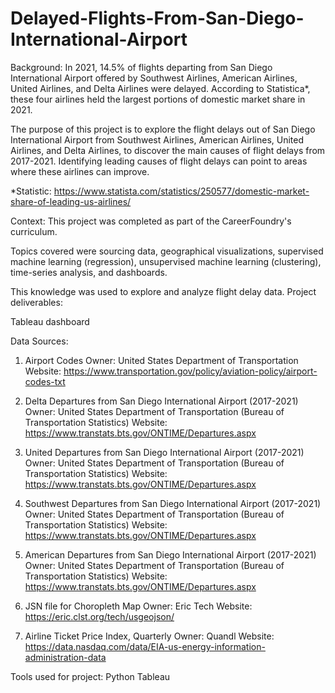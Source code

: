 # Delayed-Flights-From-San-Diego-International-Airport

Background:
In 2021, 14.5% of flights departing from San Diego International Airport offered by Southwest Airlines, American Airlines, United Airlines, and Delta Airlines were delayed. According to Statistica*, these four airlines held the largest portions of domestic market share in 2021.

The purpose of this project is to explore the flight delays out of San Diego International Airport from Southwest Airlines, American Airlines, United Airlines, and Delta Airlines, to discover the main causes of flight delays from 2017-2021. Identifying leading causes of flight delays can point to areas where these airlines can improve. 

*Statistic: https://www.statista.com/statistics/250577/domestic-market-share-of-leading-us-airlines/

Context:
This project was completed as part of the CareerFoundry's curriculum. 

Topics covered were sourcing data, geographical visualizations, supervised machine learning (regression), unsupervised machine learning (clustering), time-series analysis, and dashboards.

This knowledge was  used to explore and analyze flight delay data.
Project deliverables:

  Tableau dashboard

Data Sources:
  1. Airport Codes
    Owner: United States Department of Transportation 
    Website: https://www.transportation.gov/policy/aviation-policy/airport-codes-txt

  2. Delta Departures from San Diego International Airport (2017-2021)
    Owner: United States Department of Transportation (Bureau of Transportation Statistics)
    Website: https://www.transtats.bts.gov/ONTIME/Departures.aspx

  3. United Departures from San Diego International Airport (2017-2021)
    Owner: United States Department of Transportation (Bureau of Transportation Statistics)
    Website: https://www.transtats.bts.gov/ONTIME/Departures.aspx

4. Southwest Departures from San Diego International Airport (2017-2021)
    Owner: United States Department of Transportation (Bureau of Transportation Statistics)
    Website: https://www.transtats.bts.gov/ONTIME/Departures.aspx

5. American Departures from San Diego International Airport (2017-2021)
    Owner: United States Department of Transportation (Bureau of Transportation Statistics)
    Website: https://www.transtats.bts.gov/ONTIME/Departures.aspx

6. JSN file for Choropleth Map
    Owner: Eric Tech
    Website: https://eric.clst.org/tech/usgeojson/
    
 7. Airline Ticket Price Index, Quarterly
   Owner: Quandl
   Website: https://data.nasdaq.com/data/EIA-us-energy-information-administration-data

Tools used for project:
  Python
  Tableau
